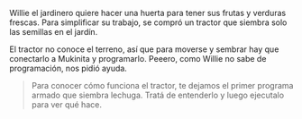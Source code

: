 <gs-attire
  attire-url="https://raw.githubusercontent.com/MumukiProject/mumuki-guia-gobstones-procedimientos-kids/master/assets/attires/config.json">
</gs-attire>
<gs-toolbox toolbox-url="https://raw.githubusercontent.com/MumukiProject/mumuki-guia-gobstones-procedimientos-kids/master/assets/toolbox_1553288414373.xml"></gs-toolbox>

Willie el jardinero quiere hacer una huerta para tener sus frutas y verduras frescas. Para simplificar su trabajo, se compró un tractor que siembra solo las semillas en el jardín.


El tractor no conoce el terreno, así que para moverse y sembrar hay que conectarlo a Mukinita y programarlo. Peeero, como Willie no sabe de programación, nos pidió ayuda.

> Para conocer cómo funciona el tractor, te dejamos el primer programa armado que siembra lechuga. Tratá de entenderlo y luego ejecutalo para ver qué hace.
